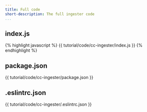 ```yaml
---
title: Full code
short-description: The full ingester code
...
```

## index.js ##
{% highlight javascript %}
{{ tutorial/code/cc-ingester/index.js }}
{% endhighlight %}

## package.json ##
{{ tutorial/code/cc-ingester/package.json }}

## .eslintrc.json ##
{{ tutorial/code/cc-ingester/.eslintrc.json }}
